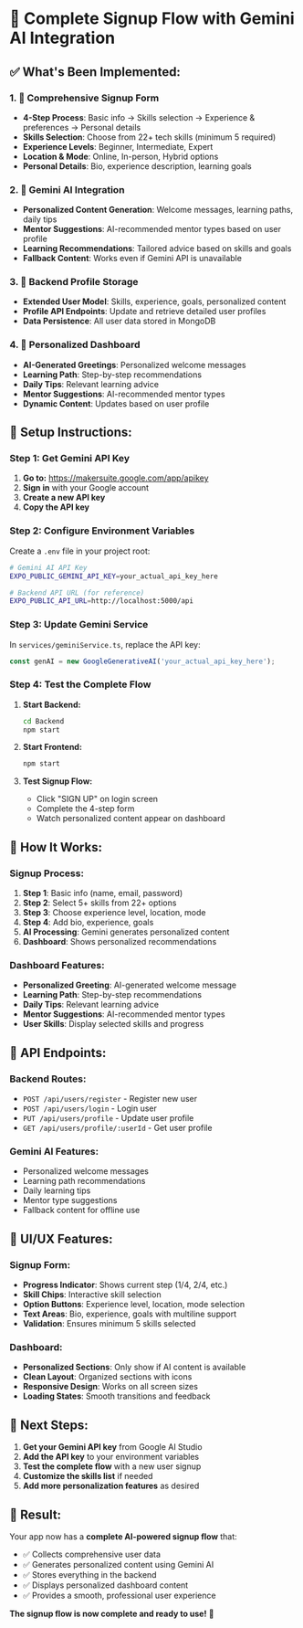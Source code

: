 # 🚀 Complete Signup Flow with Gemini AI Integration

## ✅ **What's Been Implemented:**

### 1. **📝 Comprehensive Signup Form**
- **4-Step Process**: Basic info → Skills selection → Experience & preferences → Personal details
- **Skills Selection**: Choose from 22+ tech skills (minimum 5 required)
- **Experience Levels**: Beginner, Intermediate, Expert
- **Location & Mode**: Online, In-person, Hybrid options
- **Personal Details**: Bio, experience description, learning goals

### 2. **🤖 Gemini AI Integration**
- **Personalized Content Generation**: Welcome messages, learning paths, daily tips
- **Mentor Suggestions**: AI-recommended mentor types based on user profile
- **Learning Recommendations**: Tailored advice based on skills and goals
- **Fallback Content**: Works even if Gemini API is unavailable

### 3. **💾 Backend Profile Storage**
- **Extended User Model**: Skills, experience, goals, personalized content
- **Profile API Endpoints**: Update and retrieve detailed user profiles
- **Data Persistence**: All user data stored in MongoDB

### 4. **🎯 Personalized Dashboard**
- **AI-Generated Greetings**: Personalized welcome messages
- **Learning Path**: Step-by-step recommendations
- **Daily Tips**: Relevant learning advice
- **Mentor Suggestions**: AI-recommended mentor types
- **Dynamic Content**: Updates based on user profile

## 🔧 **Setup Instructions:**

### **Step 1: Get Gemini API Key**

1. **Go to:** https://makersuite.google.com/app/apikey
2. **Sign in** with your Google account
3. **Create a new API key**
4. **Copy the API key**

### **Step 2: Configure Environment Variables**

Create a `.env` file in your project root:

```bash
# Gemini AI API Key
EXPO_PUBLIC_GEMINI_API_KEY=your_actual_api_key_here

# Backend API URL (for reference)
EXPO_PUBLIC_API_URL=http://localhost:5000/api
```

### **Step 3: Update Gemini Service**

In `services/geminiService.ts`, replace the API key:

```typescript
const genAI = new GoogleGenerativeAI('your_actual_api_key_here');
```

### **Step 4: Test the Complete Flow**

1. **Start Backend:**
   ```bash
   cd Backend
   npm start
   ```

2. **Start Frontend:**
   ```bash
   npm start
   ```

3. **Test Signup Flow:**
   - Click "SIGN UP" on login screen
   - Complete the 4-step form
   - Watch personalized content appear on dashboard

## 🎯 **How It Works:**

### **Signup Process:**
1. **Step 1**: Basic info (name, email, password)
2. **Step 2**: Select 5+ skills from 22+ options
3. **Step 3**: Choose experience level, location, mode
4. **Step 4**: Add bio, experience, goals
5. **AI Processing**: Gemini generates personalized content
6. **Dashboard**: Shows personalized recommendations

### **Dashboard Features:**
- **Personalized Greeting**: AI-generated welcome message
- **Learning Path**: Step-by-step recommendations
- **Daily Tips**: Relevant learning advice
- **Mentor Suggestions**: AI-recommended mentor types
- **User Skills**: Display selected skills and progress

## 🔧 **API Endpoints:**

### **Backend Routes:**
- `POST /api/users/register` - Register new user
- `POST /api/users/login` - Login user
- `PUT /api/users/profile` - Update user profile
- `GET /api/users/profile/:userId` - Get user profile

### **Gemini AI Features:**
- Personalized welcome messages
- Learning path recommendations
- Daily learning tips
- Mentor type suggestions
- Fallback content for offline use

## 🎨 **UI/UX Features:**

### **Signup Form:**
- **Progress Indicator**: Shows current step (1/4, 2/4, etc.)
- **Skill Chips**: Interactive skill selection
- **Option Buttons**: Experience level, location, mode selection
- **Text Areas**: Bio, experience, goals with multiline support
- **Validation**: Ensures minimum 5 skills selected

### **Dashboard:**
- **Personalized Sections**: Only show if AI content is available
- **Clean Layout**: Organized sections with icons
- **Responsive Design**: Works on all screen sizes
- **Loading States**: Smooth transitions and feedback

## 🚀 **Next Steps:**

1. **Get your Gemini API key** from Google AI Studio
2. **Add the API key** to your environment variables
3. **Test the complete flow** with a new user signup
4. **Customize the skills list** if needed
5. **Add more personalization features** as desired

## 🎉 **Result:**

Your app now has a **complete AI-powered signup flow** that:
- ✅ Collects comprehensive user data
- ✅ Generates personalized content using Gemini AI
- ✅ Stores everything in the backend
- ✅ Displays personalized dashboard content
- ✅ Provides a smooth, professional user experience

**The signup flow is now complete and ready to use!** 🎉
